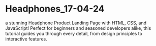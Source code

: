 # Headphones_17-04-24
a stunning Headphone Product Landing Page with HTML, CSS, and JavaScript! Perfect for beginners and seasoned developers alike, this tutorial guides you through every detail, from design principles to interactive features. 
